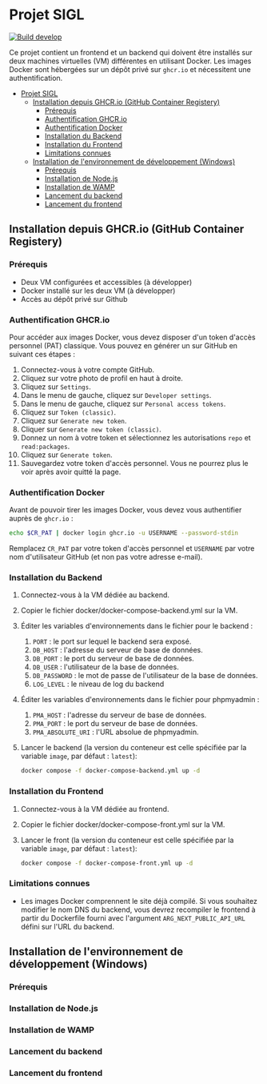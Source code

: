 # Projet SIGL

[![Build develop](https://github.com/TNFB/projet_sigl/actions/workflows/dev-build.yml/badge.svg)](https://github.com/TNFB/projet_sigl/actions/workflows/dev-build.yml)

Ce projet contient un frontend et un backend qui doivent être installés sur deux machines virtuelles (VM) différentes en utilisant Docker. Les images Docker sont hébergées sur un dépôt privé sur `ghcr.io` et nécessitent une authentification.

- [Projet SIGL](#projet-sigl)
  - [Installation depuis GHCR.io (GitHub Container Registery)](#installation-depuis-ghcrio-github-container-registery)
    - [Prérequis](#prérequis)
    - [Authentification GHCR.io](#authentification-ghcrio)
    - [Authentification Docker](#authentification-docker)
    - [Installation du Backend](#installation-du-backend)
    - [Installation du Frontend](#installation-du-frontend)
    - [Limitations connues](#limitations-connues)
  - [Installation de l'environnement de développement (Windows)](#installation-de-lenvironnement-de-développement-windows)
    - [Prérequis](#prérequis-1)
    - [Installation de Node.js](#installation-de-nodejs)
    - [Installation de WAMP](#installation-de-wamp)
    - [Lancement du backend](#lancement-du-backend)
    - [Lancement du frontend](#lancement-du-frontend)


## Installation depuis GHCR.io (GitHub Container Registery)

### Prérequis

- Deux VM configurées et accessibles (à développer)
- Docker installé sur les deux VM (à développer)
- Accès au dépôt privé sur Github

### Authentification GHCR.io

Pour accéder aux images Docker, vous devez disposer d'un token d'accès personnel (PAT) classique. Vous pouvez en générer un sur GitHub en suivant ces étapes :

1. Connectez-vous à votre compte GitHub.
2. Cliquez sur votre photo de profil en haut à droite.
3. Cliquez sur `Settings`.
4. Dans le menu de gauche, cliquez sur `Developer settings`.
5. Dans le menu de gauche, cliquez sur `Personal access tokens`.
6. Cliquez sur `Token (classic)`.
7. Cliquez sur `Generate new token`.
8. Cliquer sur `Generate new token (classic)`.
9. Donnez un nom à votre token et sélectionnez les autorisations `repo` et `read:packages`.
10. Cliquez sur `Generate token`.
11. Sauvegardez votre token d'accès personnel. Vous ne pourrez plus le voir après avoir quitté la page.

### Authentification Docker

Avant de pouvoir tirer les images Docker, vous devez vous authentifier auprès de `ghcr.io` :

```sh
echo $CR_PAT | docker login ghcr.io -u USERNAME --password-stdin
```

Remplacez `CR_PAT` par votre token d'accès personnel et `USERNAME` par votre nom d'utilisateur GitHub (et non pas votre adresse e-mail).

### Installation du Backend

1. Connectez-vous à la VM dédiée au backend.
2. Copier le fichier docker/docker-compose-backend.yml sur la VM.
3. Éditer les variables d'environnements dans le fichier pour le backend :
   1. `PORT` : le port sur lequel le backend sera exposé.
   2. `DB_HOST` : l'adresse du serveur de base de données.
   3. `DB_PORT` : le port du serveur de base de données.
   4. `DB_USER` : l'utilisateur de la base de données.
   5. `DB_PASSWORD` : le mot de passe de l'utilisateur de la base de données.
   6. `LOG_LEVEL` : le niveau de log du backend
4. Éditer les variables d'environnements dans le fichier pour phpmyadmin :
   1. `PMA_HOST` : l'adresse du serveur de base de données.
   2. `PMA_PORT` : le port du serveur de base de données.
   3. `PMA_ABSOLUTE_URI` : l'URL absolue de phpmyadmin.
5. Lancer le backend (la version du conteneur est celle  spécifiée par la variable `image`, par défaut : `latest`):

    ```sh
    docker compose -f docker-compose-backend.yml up -d
    ```

### Installation du Frontend

1. Connectez-vous à la VM dédiée au frontend.
2. Copier le fichier docker/docker-compose-front.yml sur la VM.
3. Lancer le front (la version du conteneur est celle  spécifiée par la variable `image`, par défaut : `latest`):

    ```sh
    docker compose -f docker-compose-front.yml up -d
    ```

### Limitations connues

- Les images Docker comprennent le site déjà compilé. Si vous souhaitez modifier le nom DNS du backend, vous devrez recompiler le frontend à partir du Dockerfile fourni avec l'argument `ARG_NEXT_PUBLIC_API_URL` défini sur l'URL du backend.

## Installation de l'environnement de développement (Windows)

### Prérequis

### Installation de Node.js

### Installation de WAMP

### Lancement du backend

### Lancement du frontend
